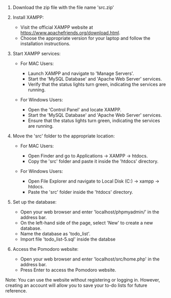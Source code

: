 1. Download the zip file with the file name 'src.zip'

2. Install XAMPP:
   - Visit the official XAMPP website at https://www.apachefriends.org/download.html.
   - Choose the appropriate version for your laptop and follow the installation instructions.

3. Start XAMPP services:
   - For MAC Users:
     - Launch XAMPP and navigate to 'Manage Servers'.
     - Start the 'MySQL Database' and 'Apache Web Server' services.
     - Verify that the status lights turn green, indicating the services are running.

   - For Windows Users:
     - Open the 'Control Panel' and locate XAMPP.
     - Start the 'MySQL Database' and 'Apache Web Server' services.
     - Ensure that the status lights turn green, indicating the services are running.

4. Move the 'src' folder to the appropriate location:
   - For MAC Users:
     - Open Finder and go to Applications -> XAMPP -> htdocs.
     - Copy the 'src' folder and paste it inside the 'htdocs' directory.

   - For Windows Users:
     - Open File Explorer and navigate to Local Disk (C:) -> xampp -> htdocs.
     - Paste the 'src' folder inside the 'htdocs' directory.

5. Set up the database:
   - Open your web browser and enter 'localhost/phpmyadmin/' in the address bar.
   - On the left-hand side of the page, select 'New' to create a new database.
   - Name the database as 'todo_list'.
   - Import file 'todo_list-5.sql' inside the databse

6. Access the Pomodoro website:
   - Open your web browser and enter 'localhost/src/home.php' in the address bar.
   - Press Enter to access the Pomodoro website.

Note:
You can use the website without registering or logging in. However, creating an account will allow you to save your to-do lists for future reference.
